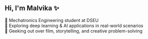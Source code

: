 ## Hi, I'm Malvika ✨

🧠 Mechatronics Engineering student at DSEU</br>
🤖 Exploring deep learning & AI applications in real-world scenarios</br>
🎥 Geeking out over film, storytelling, and creative problem-solving</br>

